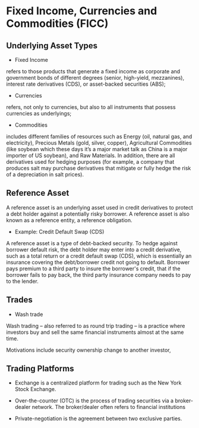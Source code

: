 # Fixed Income, Currencies and Commodities (FICC) 

## Underlying Asset Types

* Fixed Income 

refers to those products that generate a fixed income as corporate and government bonds of different degrees (senior, high-yield, mezzanines), interest rate derivatives (CDS), or asset-backed securities (ABS);

* Currencies 

refers, not only to currencies, but also to all instruments that possess currencies as underlyings;

* Commodities 

includes different families of resources such as Energy (oil, natural gas, and electricity), Precious Metals (gold, silver, copper), Agricultural Commodities (like soybean which these days it’s a major market talk as China is a major importer of US soybean), and Raw Materials. In addition, there are all derivatives used for hedging purposes (for example, a company that produces salt may purchase derivatives that mitigate or fully hedge the risk of a depreciation in salt prices).

## Reference Asset

A reference asset is an underlying asset used in credit derivatives to protect a debt holder against a potentially risky borrower. 
A reference asset is also known as a reference entity, a reference obligation.

* Example: Credit Default Swap (CDS)

A reference asset is a type of debt-backed security. 
To hedge against borrower default risk, the debt holder may enter into a credit derivative, such as a total return or a credit default swap (CDS), which is essentially an insurance covering the debt/borrower credit not going to default.
Borrower pays premium to a third party to insure the borrower's credit, that if the borrower fails to pay back, the third party insurance company needs to pay to the lender. 

## Trades

* Wash trade

Wash trading – also referred to as round trip trading – is a practice where investors buy and sell the same financial instruments almost at the same time.

Motivations include security ownership change to another investor, 

## Trading Platforms

* Exchange is a centralized platform for trading such as the New York Stock Exchange.

* Over-the-counter (OTC) is the process of trading securities via a broker-dealer network. The broker/dealer often refers to financial institutions

* Private-negotiation is the agreement between two exclusive parties.